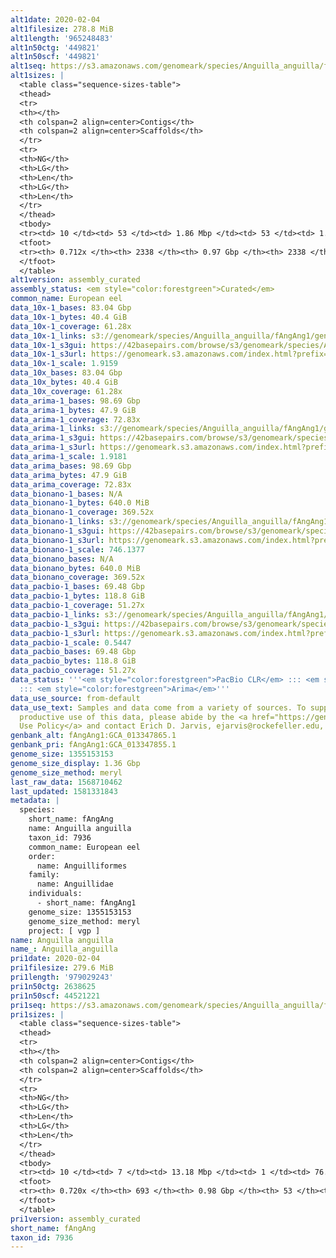 ```yaml
---
alt1date: 2020-02-04
alt1filesize: 278.8 MiB
alt1length: '965248483'
alt1n50ctg: '449821'
alt1n50scf: '449821'
alt1seq: https://s3.amazonaws.com/genomeark/species/Anguilla_anguilla/fAngAng1/assembly_curated/fAngAng1.alt.cur.20200204.fasta.gz
alt1sizes: |
  <table class="sequence-sizes-table">
  <thead>
  <tr>
  <th></th>
  <th colspan=2 align=center>Contigs</th>
  <th colspan=2 align=center>Scaffolds</th>
  </tr>
  <tr>
  <th>NG</th>
  <th>LG</th>
  <th>Len</th>
  <th>LG</th>
  <th>Len</th>
  </tr>
  </thead>
  <tbody>
  <tr><td> 10 </td><td> 53 </td><td> 1.86 Mbp </td><td> 53 </td><td> 1.86 Mbp </td></tr><tr><td> 20 </td><td> 147 </td><td> 1.16 Mbp </td><td> 147 </td><td> 1.16 Mbp </td></tr><tr><td> 30 </td><td> 282 </td><td> 0.86 Mbp </td><td> 282 </td><td> 0.86 Mbp </td></tr><tr><td> 40 </td><td> 467 </td><td> 0.61 Mbp </td><td> 467 </td><td> 0.61 Mbp </td></tr><tr style="background-color:#cccccc;"><td> 50 </td><td> 728 </td><td> 449.82 Kbp </td><td> 728 </td><td> 449.82 Kbp </td></tr><tr><td> 60 </td><td> 1109 </td><td> 274.26 Kbp </td><td> 1109 </td><td> 274.26 Kbp </td></tr><tr><td> 70 </td><td> 1947 </td><td> 72.95 Kbp </td><td> 1947 </td><td> 72.95 Kbp </td></tr><tr><td> 80 </td><td> 0 </td><td>  </td><td> 0 </td><td>  </td></tr><tr><td> 90 </td><td> 0 </td><td>  </td><td> 0 </td><td>  </td></tr><tr><td> 100 </td><td> 0 </td><td>  </td><td> 0 </td><td>  </td></tr></tbody>
  <tfoot>
  <tr><th> 0.712x </th><th> 2338 </th><th> 0.97 Gbp </th><th> 2338 </th><th> 0.97 Gbp </th></tr>
  </tfoot>
  </table>
alt1version: assembly_curated
assembly_status: <em style="color:forestgreen">Curated</em>
common_name: European eel
data_10x-1_bases: 83.04 Gbp
data_10x-1_bytes: 40.4 GiB
data_10x-1_coverage: 61.28x
data_10x-1_links: s3://genomeark/species/Anguilla_anguilla/fAngAng1/genomic_data/10x/<br>
data_10x-1_s3gui: https://42basepairs.com/browse/s3/genomeark/species/Anguilla_anguilla/fAngAng1/genomic_data/10x/
data_10x-1_s3url: https://genomeark.s3.amazonaws.com/index.html?prefix=species/Anguilla_anguilla/fAngAng1/genomic_data/10x/
data_10x-1_scale: 1.9159
data_10x_bases: 83.04 Gbp
data_10x_bytes: 40.4 GiB
data_10x_coverage: 61.28x
data_arima-1_bases: 98.69 Gbp
data_arima-1_bytes: 47.9 GiB
data_arima-1_coverage: 72.83x
data_arima-1_links: s3://genomeark/species/Anguilla_anguilla/fAngAng1/genomic_data/arima/<br>
data_arima-1_s3gui: https://42basepairs.com/browse/s3/genomeark/species/Anguilla_anguilla/fAngAng1/genomic_data/arima/
data_arima-1_s3url: https://genomeark.s3.amazonaws.com/index.html?prefix=species/Anguilla_anguilla/fAngAng1/genomic_data/arima/
data_arima-1_scale: 1.9181
data_arima_bases: 98.69 Gbp
data_arima_bytes: 47.9 GiB
data_arima_coverage: 72.83x
data_bionano-1_bases: N/A
data_bionano-1_bytes: 640.0 MiB
data_bionano-1_coverage: 369.52x
data_bionano-1_links: s3://genomeark/species/Anguilla_anguilla/fAngAng1/genomic_data/bionano/<br>
data_bionano-1_s3gui: https://42basepairs.com/browse/s3/genomeark/species/Anguilla_anguilla/fAngAng1/genomic_data/bionano/
data_bionano-1_s3url: https://genomeark.s3.amazonaws.com/index.html?prefix=species/Anguilla_anguilla/fAngAng1/genomic_data/bionano/
data_bionano-1_scale: 746.1377
data_bionano_bases: N/A
data_bionano_bytes: 640.0 MiB
data_bionano_coverage: 369.52x
data_pacbio-1_bases: 69.48 Gbp
data_pacbio-1_bytes: 118.8 GiB
data_pacbio-1_coverage: 51.27x
data_pacbio-1_links: s3://genomeark/species/Anguilla_anguilla/fAngAng1/genomic_data/pacbio/<br>
data_pacbio-1_s3gui: https://42basepairs.com/browse/s3/genomeark/species/Anguilla_anguilla/fAngAng1/genomic_data/pacbio/
data_pacbio-1_s3url: https://genomeark.s3.amazonaws.com/index.html?prefix=species/Anguilla_anguilla/fAngAng1/genomic_data/pacbio/
data_pacbio-1_scale: 0.5447
data_pacbio_bases: 69.48 Gbp
data_pacbio_bytes: 118.8 GiB
data_pacbio_coverage: 51.27x
data_status: '''<em style="color:forestgreen">PacBio CLR</em> ::: <em style="color:forestgreen">10x</em>
  ::: <em style="color:forestgreen">Arima</em>'''
data_use_source: from-default
data_use_text: Samples and data come from a variety of sources. To support fair and
  productive use of this data, please abide by the <a href="https://genome10k.soe.ucsc.edu/data-use-policies/">Data
  Use Policy</a> and contact Erich D. Jarvis, ejarvis@rockefeller.edu, with any questions.
genbank_alt: fAngAng1:GCA_013347865.1
genbank_pri: fAngAng1:GCA_013347855.1
genome_size: 1355153153
genome_size_display: 1.36 Gbp
genome_size_method: meryl
last_raw_data: 1568710462
last_updated: 1581331843
metadata: |
  species:
    short_name: fAngAng
    name: Anguilla anguilla
    taxon_id: 7936
    common_name: European eel
    order:
      name: Anguilliformes
    family:
      name: Anguillidae
    individuals:
      - short_name: fAngAng1
    genome_size: 1355153153
    genome_size_method: meryl
    project: [ vgp ]
name: Anguilla anguilla
name_: Anguilla_anguilla
pri1date: 2020-02-04
pri1filesize: 279.6 MiB
pri1length: '979029243'
pri1n50ctg: 2638625
pri1n50scf: 44521221
pri1seq: https://s3.amazonaws.com/genomeark/species/Anguilla_anguilla/fAngAng1/assembly_curated/fAngAng1.pri.cur.20200204.fasta.gz
pri1sizes: |
  <table class="sequence-sizes-table">
  <thead>
  <tr>
  <th></th>
  <th colspan=2 align=center>Contigs</th>
  <th colspan=2 align=center>Scaffolds</th>
  </tr>
  <tr>
  <th>NG</th>
  <th>LG</th>
  <th>Len</th>
  <th>LG</th>
  <th>Len</th>
  </tr>
  </thead>
  <tbody>
  <tr><td> 10 </td><td> 7 </td><td> 13.18 Mbp </td><td> 1 </td><td> 76.64 Mbp </td></tr><tr><td> 20 </td><td> 20 </td><td> 8.82 Mbp </td><td> 3 </td><td> 68.14 Mbp </td></tr><tr><td> 30 </td><td> 38 </td><td> 6.38 Mbp </td><td> 5 </td><td> 62.03 Mbp </td></tr><tr><td> 40 </td><td> 64 </td><td> 4.32 Mbp </td><td> 7 </td><td> 56.16 Mbp </td></tr><tr style="background-color:#cccccc;"><td> 50 </td><td> 105 </td><td style="background-color:#88ff88;"> 2.64 Mbp </td><td> 10 </td><td style="background-color:#88ff88;"> 44.52 Mbp </td></tr><tr><td> 60 </td><td> 184 </td><td> 1.22 Mbp </td><td> 13 </td><td> 41.50 Mbp </td></tr><tr><td> 70 </td><td> 393 </td><td> 252.34 Kbp </td><td> 17 </td><td> 31.57 Mbp </td></tr><tr><td> 80 </td><td> 0 </td><td>  </td><td> 0 </td><td>  </td></tr><tr><td> 90 </td><td> 0 </td><td>  </td><td> 0 </td><td>  </td></tr><tr><td> 100 </td><td> 0 </td><td>  </td><td> 0 </td><td>  </td></tr></tbody>
  <tfoot>
  <tr><th> 0.720x </th><th> 693 </th><th> 0.98 Gbp </th><th> 53 </th><th> 0.98 Gbp </th></tr>
  </tfoot>
  </table>
pri1version: assembly_curated
short_name: fAngAng
taxon_id: 7936
---
```

